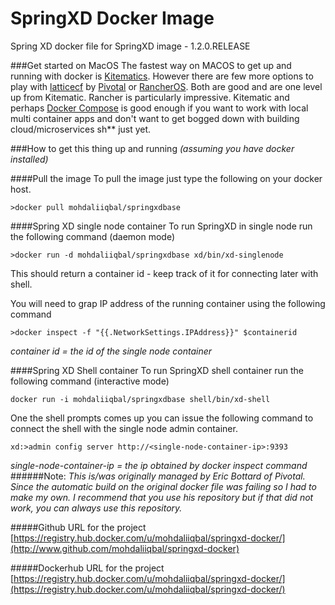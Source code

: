 # SpringXD Docker Image
Spring XD docker file for SpringXD image - 1.2.0.RELEASE

###Get started on MacOS
The fastest way on MACOS to get up and running with docker is [Kitematics](https://kitematic.com/download). However there are few more options to play with [latticecf](http://lattice.cf) by [Pivotal](www.pivotal.io) or [RancherOS](http://rancher.com/rancher-os/). Both are good and are one level up from Kitematic. Rancher is particularly impressive. Kitematic and perhaps [Docker Compose](https://www.docker.com/docker-compose) is good enough if you want to work with local multi container apps and don't want to get bogged down with building cloud/microservices sh** just yet. 

###How to get this thing up and running 
*(assuming you have docker installed)*

####Pull the image
To pull the image just type the following on your docker host.
    
    >docker pull mohdaliiqbal/springxdbase

####Spring XD single node container
To run SpringXD in single node run the following command (daemon mode)
    
    >docker run -d mohdaliiqbal/springxdbase xd/bin/xd-singlenode

This should return a container id - keep track of it for connecting later with shell.

You will need to grap IP address of the running container using the following command 

    >docker inspect -f "{{.NetworkSettings.IPAddress}}" $containerid 
    
*container id = the id of the single node container*

####Spring XD Shell container
To run SpringXD shell container run the following command (interactive mode)
    
    docker run -i mohdaliiqbal/springxdbase shell/bin/xd-shell
    
One the shell prompts comes up you can issue the following command to connect the shell with the single node admin container.

    xd:>admin config server http://<single-node-container-ip>:9393

*single-node-container-ip = the ip obtained by docker inspect command*
######Note: 
*This is/was originally managed by Eric Bottard of Pivotal. Since the automatic build on the original docker file was failing so I had to make my own. I recommend that you use his repository but if that did not work, you can always use this repository.*

#####Github URL for the project
[https://registry.hub.docker.com/u/mohdaliiqbal/springxd-docker/](http://www.github.com/mohdaliiqbal/springxd-docker)

#####Dockerhub URL for the project
[https://registry.hub.docker.com/u/mohdaliiqbal/springxd-docker/](https://registry.hub.docker.com/u/mohdaliiqbal/springxd-docker/)